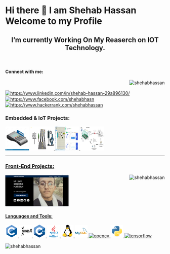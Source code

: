 ### <h1 align="left"> Hi there 👋 I am Shehab Hassan  Welcome to my Profile</h1>

<h2 align='center' > I’m currently Working On My Reaserch on IOT Technology. </h2>
<br>
<h4 align="left">Connect with me:</h4>
<p>&nbsp;<img align="right" src="https://github-readme-stats.vercel.app/api?username=shehabhassan&show_icons=true&locale=en&theme=dark" alt="shehabhassan" /></p>
<p align="left">
<a href="https://www.linkedin.com/in/shehab-hassan-29a896130/" target="blank"><img align="center" src="https://raw.githubusercontent.com/rahuldkjain/github-profile-readme-generator/master/src/images/icons/Social/linked-in-alt.svg" alt="https://www.linkedin.com/in/shehab-hassan-29a896130/" height="30" width="40" /></a>
<a href="https://www.facebook.com/shehabhasn" target="blank"><img align="center" src="https://raw.githubusercontent.com/rahuldkjain/github-profile-readme-generator/master/src/images/icons/Social/facebook.svg" alt="https://www.facebook.com/shehabhasn" height="30" width="40" /></a>
<a href="https://www.hackerrank.com/shehabhassan" target="blank"><img align="center" src="https://raw.githubusercontent.com/rahuldkjain/github-profile-readme-generator/master/src/images/icons/Social/hackerrank.svg" alt="https://www.hackerrank.com/shehabhassan" height="30" width="40" /></a> 
</p>

<h3 align= "left">Embedded & IoT Projects:</h3>
<a href="https://github.com/shehabhassan/Payment-application" alt ="c" width="50" height= "50"> <img src="https://github.com/shehabhassan/shehabhassan/blob/main/payment.jpg" alt="c" width="75" height="75"/></a>
<a href="https://github.com/shehabhassan/ON_DOMAN_Traffic_Light_App" alt ="c" width="50" height= "50"> <img src = "https://github.com/shehabhassan/ON_DOMAN_Traffic_Light_App/blob/main/color_explain.png" height = "75" width = "75" alt = ""/>
<a href="https://github.com/shehabhassan/Heart_Rate_Montering" alt ="c" width="50" height= "50"> <img src = "https://github.com/shehabhassan/Heart_Rate_Montering/blob/main/blynk.png" height = "75" width = "75" alt = ""/>
 <a href="https://github.com/shehabhassan/Smart_Green_House" alt ="c" width="50" height= "50"> <img src = "https://github.com/shehabhassan/Smart_Green_House/blob/main/energies-15-03834-g001.png" height = "75" width = "75" alt = ""/>
<hr> 
<h3 align= "left">Front-End Projects:</h3>
<p><img align="right" src="https://github-readme-stats.vercel.app/api/top-langs?username=shehabhassan&show_icons=true&locale=en&layout=compact&theme=radical" alt="shehabhassan" /></p>
<a href="https://github.com/shehabhassan/Portfolio_Website" width="50" height= "50"> <img src = "https://github.com/shehabhassan/Portfolio_Website/blob/main/1.png" height="100" width="200" alt = ""/>
<br> 
<h4 align="left">Languages and Tools:</h4>
<p align="left"> <a href="https://www.cprogramming.com/" target="_blank" rel="noreferrer"> <img src="https://raw.githubusercontent.com/devicons/devicon/master/icons/c/c-original.svg" alt="c" width="40" height="40"/> </a> <a href="https://canvasjs.com" target="_blank" rel="noreferrer"> <img src="https://raw.githubusercontent.com/Hardik0307/Hardik0307/master/assets/canvasjs-charts.svg" alt="canvasjs" width="40" height="40"/> </a> <a href="https://www.w3schools.com/cpp/" target="_blank" rel="noreferrer"> <img src="https://raw.githubusercontent.com/devicons/devicon/master/icons/cplusplus/cplusplus-original.svg" alt="cplusplus" width="40" height="40"/> </a> <a href="https://www.java.com" target="_blank" rel="noreferrer"> <img src="https://raw.githubusercontent.com/devicons/devicon/master/icons/java/java-original.svg" alt="java" width="40" height="40"/> </a> <a href="https://www.linux.org/" target="_blank" rel="noreferrer"> <img src="https://raw.githubusercontent.com/devicons/devicon/master/icons/linux/linux-original.svg" alt="linux" width="40" height="40"/> </a> <a href="https://www.mysql.com/" target="_blank" rel="noreferrer"> <img src="https://raw.githubusercontent.com/devicons/devicon/master/icons/mysql/mysql-original-wordmark.svg" alt="mysql" width="40" height="40"/> </a> <a href="https://opencv.org/" target="_blank" rel="noreferrer"> <img src="https://www.vectorlogo.zone/logos/opencv/opencv-icon.svg" alt="opencv" width="40" height="40"/> </a><a href="https://www.python.org" target="_blank" rel="noreferrer"> <img src="https://raw.githubusercontent.com/devicons/devicon/master/icons/python/python-original.svg" alt="python" width="40" height="40"/> </a<a href="https://www.tensorflow.org" target="_blank" rel="noreferrer"> <img src="https://www.vectorlogo.zone/logos/tensorflow/tensorflow-icon.svg" alt="tensorflow" width="40" height="40"/> </a> </p>

<p><img align="center" src="https://github-readme-streak-stats.herokuapp.com/?user=shehabhassan&them=redical" alt="shehabhassan" /></p> 
 
<!--
**shehabhassan/shehabhassan** is a ✨ _special_ ✨ repository because its `README.md` (this file) appears on your GitHub profile.
Here are some ideas to get you started:
- 🔭 I’m currently working on IOT Engineer 
- 🌱 I’m currently learning ... javascript , node.js , MYSQL,  
- 👯 I’m looking to collaborate on .. 
- 🤔 I’m looking for help with ... 
- 💬 Ask me about ... 
- 📫 How to reach me: ... 
- 😄 Pronouns: ...
- ⚡ Fun fact: ...
-->


